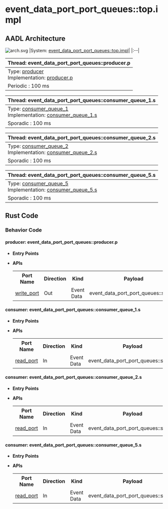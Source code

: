 # event_data_port_port_queues::top.impl

## AADL Architecture
![arch.svg](../../aadl/diagrams/arch.svg)
|System: [event_data_port_port_queues::top.impl]()|
|:--|

|Thread: event_data_port_port_queues::producer.p |
|:--|
|Type: [producer](../../aadl/event_data_port_queues.aadl#L27-L35)<br>Implementation: [producer.p](../../aadl/event_data_port_queues.aadl#L36-L38)|
|Periodic : 100 ms|

|Thread: event_data_port_port_queues::consumer_queue_1.s |
|:--|
|Type: [consumer_queue_1](../../aadl/event_data_port_queues.aadl#L63-L70)<br>Implementation: [consumer_queue_1.s](../../aadl/event_data_port_queues.aadl#L71-L73)|
|Sporadic : 100 ms|

|Thread: event_data_port_port_queues::consumer_queue_2.s |
|:--|
|Type: [consumer_queue_2](../../aadl/event_data_port_queues.aadl#L85-L94)<br>Implementation: [consumer_queue_2.s](../../aadl/event_data_port_queues.aadl#L95-L97)|
|Sporadic : 100 ms|

|Thread: event_data_port_port_queues::consumer_queue_5.s |
|:--|
|Type: [consumer_queue_5](../../aadl/event_data_port_queues.aadl#L109-L118)<br>Implementation: [consumer_queue_5.s](../../aadl/event_data_port_queues.aadl#L119-L121)|
|Sporadic : 100 ms|


## Rust Code


### Behavior Code
#### producer: event_data_port_port_queues::producer.p

 - **Entry Points**



- **APIs**

    <table>
    <tr><th>Port Name</th><th>Direction</th><th>Kind</th><th>Payload</th><th>Realizations</th></tr>
    <tr><td><a title='Model' href='../../aadl/event_data_port_queues.aadl#L30-L30'>write_port</a></td>
        <td>Out</td><td>Event Data</td>
        <td>event_data_port_port_queues::struct.i</td><td><a title='Memory Map' href='microkit.system#L19-L23'>Memory Map</a></td></tr>
    </table>


#### consumer: event_data_port_port_queues::consumer_queue_1.s

 - **Entry Points**



- **APIs**

    <table>
    <tr><th>Port Name</th><th>Direction</th><th>Kind</th><th>Payload</th><th>Realizations</th></tr>
    <tr><td><a title='Model' href='../../aadl/event_data_port_queues.aadl#L66-L66'>read_port</a></td>
        <td>In</td><td>Event Data</td>
        <td>event_data_port_port_queues::struct.i</td><td><a title='Memory Map' href='microkit.system#L41-L45'>Memory Map</a></td></tr>
    </table>


#### consumer: event_data_port_port_queues::consumer_queue_2.s

 - **Entry Points**



- **APIs**

    <table>
    <tr><th>Port Name</th><th>Direction</th><th>Kind</th><th>Payload</th><th>Realizations</th></tr>
    <tr><td><a title='Model' href='../../aadl/event_data_port_queues.aadl#L88-L90'>read_port</a></td>
        <td>In</td><td>Event Data</td>
        <td>event_data_port_port_queues::struct.i</td><td><a title='Memory Map' href='microkit.system#L53-L57'>Memory Map</a></td></tr>
    </table>


#### consumer: event_data_port_port_queues::consumer_queue_5.s

 - **Entry Points**



- **APIs**

    <table>
    <tr><th>Port Name</th><th>Direction</th><th>Kind</th><th>Payload</th><th>Realizations</th></tr>
    <tr><td><a title='Model' href='../../aadl/event_data_port_queues.aadl#L112-L114'>read_port</a></td>
        <td>In</td><td>Event Data</td>
        <td>event_data_port_port_queues::struct.i</td><td><a title='Memory Map' href='microkit.system#L65-L69'>Memory Map</a></td></tr>
    </table>

